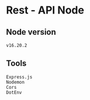 # Rest - API Node

## Node version
    v16.20.2

## Tools
    Express.js
    Nodemon
    Cors
    DotEnv
